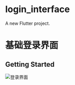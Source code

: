 # login_interface

A new Flutter project.
# 基础登录界面
## Getting Started
![登录界面](https://github.com/282207134/login_interface/assets/83965106/8f589178-b6b4-433e-96d0-fbf4ea302d41)

